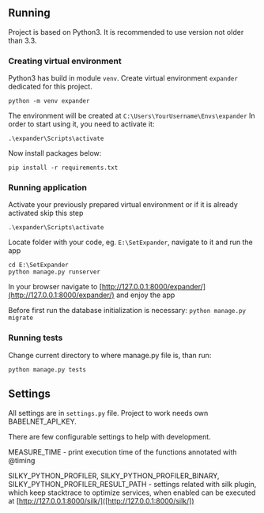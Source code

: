 ## Running
Project is based on Python3. It is recommended to use version not older than 3.3.
### Creating virtual environment
Python3 has build in module `venv`. Create virtual environment `expander` dedicated for this project.
```
python -m venv expander
```
The environment will be created at `C:\Users\YourUsername\Envs\expander`
In order to start using it, you need to activate it:
```
.\expander\Scripts\activate
```
Now install packages below:
```
pip install -r requirements.txt
```
### Running application
Activate your previously prepared virtual environment or if it is already activated skip this step
```
.\expander\Scripts\activate
```
Locate folder with your code, eg. `E:\SetExpander`, navigate to it and run the app
```
cd E:\SetExpander
python manage.py runserver
```
In your browser navigate to [http://127.0.0.1:8000/expander/](http://127.0.0.1:8000/expander/) and enjoy the app

Before first run the database initialization is necessary: ``python manage.py migrate``
### Running tests
Change current directory to where manage.py file is, than run:
```
python manage.py tests
```

## Settings

All settings are in ``settings.py`` file. 
Project to work needs own BABELNET_API_KEY. 

There are few configurable settings to help with development.

MEASURE_TIME - print execution time of the functions annotated with @timing

SILKY_PYTHON_PROFILER, SILKY_PYTHON_PROFILER_BINARY, SILKY_PYTHON_PROFILER_RESULT_PATH - settings related with silk plugin, which keep stacktrace to optimize services, when enabled can be executed at [http://127.0.0.1:8000/silk/]([http://127.0.0.1:8000/silk/])